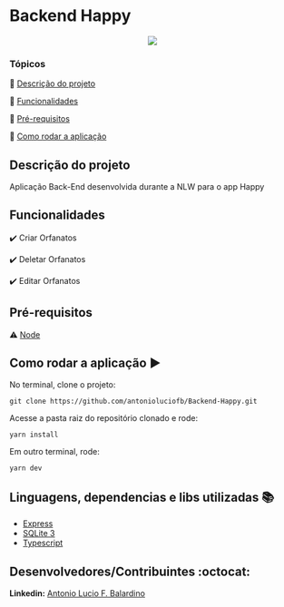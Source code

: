<h1>Backend Happy</h1>

<p align="center">
   <img src="https://img.shields.io/badge/status-Pendente-orange"/>
</p>


### Tópicos

:small_blue_diamond: [Descrição do projeto](#descrição-do-projeto)

:small_blue_diamond: [Funcionalidades](#funcionalidades)

:small_blue_diamond: [Pré-requisitos](#pré-requisitos)

:small_blue_diamond: [Como rodar a aplicação](#como-rodar-a-aplicação-arrow_forward)


## Descrição do projeto

<p align="justify">
  Aplicação Back-End desenvolvida durante a NLW para o app Happy
</p>

## Funcionalidades

:heavy_check_mark:   Criar Orfanatos

:heavy_check_mark:  Deletar Orfanatos

:heavy_check_mark:  Editar Orfanatos

## Pré-requisitos

:warning: [Node](https://nodejs.org/en/download/)


## Como rodar a aplicação :arrow_forward:

No terminal, clone o projeto:

```
git clone https://github.com/antonioluciofb/Backend-Happy.git
```
Acesse a pasta raiz do repositório clonado e rode:

```
yarn install
```


Em outro terminal, rode:

```
yarn dev
```

## Linguagens, dependencias e libs utilizadas :books:

- [Express](https://expressjs.com/pt-br/)
- [SQLite 3](https://www.sqlite.org/index.html)
- [Typescript](https://www.typescriptlang.org/)


## Desenvolvedores/Contribuintes :octocat:

**Linkedin:** [Antonio Lucio F. Balardino](https://www.linkedin.com/in/antonioluciofb/)
